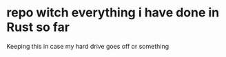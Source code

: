 # repo witch everything i have done in Rust so far
Keeping this in case my hard drive goes off or something
